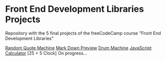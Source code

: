 # Front End Development Libraries Projects
Repository with the 5 final projects of the freeCodeCamp course "Front End Development Libraries"

[Random Quote Machine](https://randomquote-machine-bosxch.vercel.app)
[Mark Down Preview](https://markdown-previewer-bosxch.vercel.app)
[Drum Machine](https://drum-machine-bosxch.vercel.app)
[JavaScript Calculator](https://javascript-calculator-bosxch.vercel.app)
[25 + 5 Clock] On progress...
